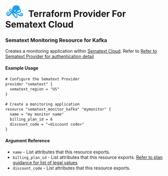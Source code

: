 # <img src="../assets/octi-blue.png" valign="bottom" width="60px"/>**&nbsp;&nbsp;Terraform Provider For Sematext Cloud**

### Sematext Monitoring Resource for Kafka

Creates a monitoring application within [Sematext Cloud](https://sematext.com/cloud/).
Refer to [Refer to Sematext Provider for authentication detail](../index.md)

#### Example Usage

```hcl
# Configure the Sematext Provider
provider "sematext" {
  sematext_region = "US"
}

# Create a monitoring application
resource "sematext_monitor_kafka" "mymonitor" {
  name = "my monitor name"
  billing_plan_id = 6
  discount_code = "<discount code>"
}
```

#### Argument Reference

* `name` - List attributes that this resource exports.
* `billing_plan_id` - List attributes that this resource exports. [Refer to plan guidance for list of legal values](../guides/plans.md)
* `discount_code` - List attributes that this resource exports.
